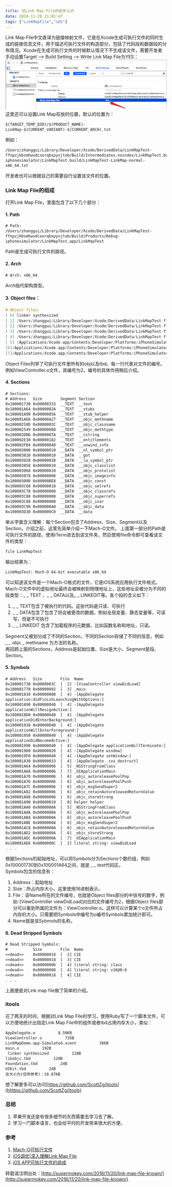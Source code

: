 ```yaml
---
title: 对Link Map File的初步认识
date: 2018-11-20 21:01:47
tags: ["LinkMapFile","iOS"]
---
```

Link Map File中文直译为链接映射文件，它是在Xcode生成可执行文件的同时生成的链接信息文件，用于描述可执行文件的构造部分，包括了代码段和数据段的分布情况。Xcode在生成可执行文件的时候默认情况下不生成该文件，需要开发者手动设置Target --> Build Setting --> Write Link Map File为YES：
![Link Map Setting](https://raw.githubusercontent.com/ScottZg/MarkDownResource/master/linkmapfile/linkmapsetting.png)
这里还可以设置Link Map存放的位置，默认的位置为：

```shell
$(TARGET_TEMP_DIR)/$(PRODUCT_NAME)-LinkMap-$(CURRENT_VARIANT)-$(CURRENT_ARCH).txt
```
例如：
```shell
/Users/zhanggui/Library/Developer/Xcode/DerivedData/LinkMapTest-ffnpzjkbsmhwvdcxorqbxpyvjtob/Build/Intermediates.noindex/LinkMapTest.build/Debug-iphonesimulator/LinkMapTest.build/LinkMapTest-LinkMap-normal-x86_64.txt
```
开发者也可以根据自己的需要自行设置该文件的位置。
### Link Map File的组成
打开Link Map File，里面包含了以下几个部分：
#### 1. Path
```
# Path: /Users/zhanggui/Library/Developer/Xcode/DerivedData/LinkMapTest-ffnpzjkbsmhwvdcxorqbxpyvjtob/Build/Products/Debug-iphonesimulator/LinkMapTest.app/LinkMapTest
```
Path是生成可执行文件的路径。
#### 2. Arch
```
# Arch: x86_64
```
Arch指代架构类型。
#### 3. Object files：
```objective-c
# Object files:
[ 0] linker synthesized
[ 1] /Users/zhanggui/Library/Developer/Xcode/DerivedData/LinkMapTest-ffnpzjkbsmhwvdcxorqbxpyvjtob/Build/Intermediates.noindex/LinkMapTest.build/Debug-iphonesimulator/LinkMapTest.build/LinkMapTest.app-Simulated.xcent
[ 2] /Users/zhanggui/Library/Developer/Xcode/DerivedData/LinkMapTest-ffnpzjkbsmhwvdcxorqbxpyvjtob/Build/Intermediates.noindex/LinkMapTest.build/Debug-iphonesimulator/LinkMapTest.build/Objects-normal/x86_64/ViewController.o
[ 3] /Users/zhanggui/Library/Developer/Xcode/DerivedData/LinkMapTest-ffnpzjkbsmhwvdcxorqbxpyvjtob/Build/Intermediates.noindex/LinkMapTest.build/Debug-iphonesimulator/LinkMapTest.build/Objects-normal/x86_64/main.o
[ 4] /Users/zhanggui/Library/Developer/Xcode/DerivedData/LinkMapTest-ffnpzjkbsmhwvdcxorqbxpyvjtob/Build/Intermediates.noindex/LinkMapTest.build/Debug-iphonesimulator/LinkMapTest.build/Objects-normal/x86_64/AppDelegate.o
[ 5] /Applications/Xcode.app/Contents/Developer/Platforms/iPhoneSimulator.platform/Developer/SDKs/iPhoneSimulator12.1.sdk/System/Library/Frameworks//Foundation.framework/Foundation.tbd
[6]/Applications/Xcode.app/Contents/Developer/Platforms/iPhoneSimulator.platform/Developer/SDKs/iPhoneSimulator12.1.sdk/usr/lib/libobjc.tbd
[7]/Applications/Xcode.app/Contents/Developer/Platforms/iPhoneSimulator.platform/Developer/SDKs/iPhoneSimulator12.1.sdk/System/Library/Frameworks//UIKit.framework/UIKit.tbd
```
Object Files列举了可执行文件里所有的obj以及tbd。每一行代表对文件的编号。例如ViewController.o文件，其编号为2。编号的具体作用稍后介绍。
#### 4. Sections
```
# Sections:
# Address	Size    	Segment	Section
0x100001730	0x00000333	__TEXT	__text
0x100001A64	0x0000002A	__TEXT	__stubs
0x100001A90	0x00000056	__TEXT	__stub_helper
0x100001AE6	0x00000A27	__TEXT	__objc_methname
0x10000250D	0x0000003C	__TEXT	__objc_classname
0x100002549	0x0000086D	__TEXT	__objc_methtype
0x100002DB6	0x0000007A	__TEXT	__cstring
0x100002E30	0x00000182	__TEXT	__entitlements
0x100002FB4	0x00000048	__TEXT	__unwind_info
0x100003000	0x00000010	__DATA	__nl_symbol_ptr
0x100003010	0x00000010	__DATA	__got
0x100003020	0x00000038	__DATA	__la_symbol_ptr
0x100003058	0x00000010	__DATA	__objc_classlist
0x100003068	0x00000010	__DATA	__objc_protolist
0x100003078	0x00000008	__DATA	__objc_imageinfo
0x100003080	0x00000BE8	__DATA	__objc_const
0x100003C68	0x00000010	__DATA	__objc_selrefs
0x100003C78	0x00000008	__DATA	__objc_classrefs
0x100003C80	0x00000008	__DATA	__objc_superrefs
0x100003C88	0x00000008	__DATA	__objc_ivar
0x100003C90	0x000000A0	__DATA	__objc_data
0x100003D30	0x000000C0	__DATA	__data
```
单从字面含义理解：每个Section包含了Address、Size、Segment以及Section。介绍之前，这里先简单介绍一下Mach-O文件。
上面第一部分的Path是可执行文件的路径，使用iTerm进去到该文件夹，然后使用file命令即可查看该文件的类型：
```shell
file LinkMapTest
```
输出结果为：
```shell
LinkMapTest: Mach-O 64-bit executable x86_64
```
可以知道该文件是一个Mach-O格式的文件，它是iOS系统应用执行文件格式。Mach-O文件中的虚拟地址最终会被映射到物理地址上，这些地址会被分为不同的段类型：_ _ TEXT 、_ _ DATA以及_ _ LINKEDIT等。各个段的含义如下：

1. _ _ TEXT包含了被执行的代码。这些代码是只读、可执行
2. _ _ DATA包含了包含了将会被更改的数据，例如全局变量、静态变量等，可读写，但是不可执行
3. _ _ LINKEDIT 包含了加载程序的元数据，比如函数名称和地址，只读。

Segment又被划分成了不同的Section，不同的Section存储了不同的信息，例如 _ _ objc _ methname 为方法的名称。  
再回顾上面的Sections，Address是起始位置、Size是大小、Segment是段、Section。
#### 5. Symbols
```shell
# Address	Size    	File  Name
0x100001730	0x0000003C	[  2] -[ViewController viewDidLoad]
0x100001770	0x00000092	[  3] _main
0x100001810	0x00000080	[  4] -[AppDelegate application:didFinishLaunchingWithOptions:]
0x100001890	0x00000040	[  4] -[AppDelegate applicationWillResignActive:]
0x1000018D0	0x00000040	[  4] -[AppDelegate applicationDidEnterBackground:]
0x100001910	0x00000040	[  4] -[AppDelegate applicationWillEnterForeground:]
0x100001950	0x00000040	[  4] -[AppDelegate applicationDidBecomeActive:]
0x100001990	0x00000040	[  4] -[AppDelegate applicationWillTerminate:]
0x1000019D0	0x00000020	[  4] -[AppDelegate window]
0x1000019F0	0x00000040	[  4] -[AppDelegate setWindow:]
0x100001A30	0x00000033	[  4] -[AppDelegate .cxx_destruct]
0x100001A64	0x00000006	[  5] _NSStringFromClass
0x100001A6A	0x00000006	[  7] _UIApplicationMain
0x100001A70	0x00000006	[  6] _objc_autoreleasePoolPop
0x100001A76	0x00000006	[  6] _objc_autoreleasePoolPush
0x100001A7C	0x00000006	[  6] _objc_msgSendSuper2
0x100001A82	0x00000006	[  6] _objc_retainAutoreleasedReturnValue
0x100001A88	0x00000006	[  6] _objc_storeStrong
0x100001A90	0x00000010	[  0] helper helper
0x100001AA0	0x0000000A	[  5] _NSStringFromClass
0x100001AAA	0x0000000A	[  6] _objc_autoreleasePoolPop
0x100001AB4	0x0000000A	[  6] _objc_autoreleasePoolPush
0x100001ABE	0x0000000A	[  6] _objc_msgSendSuper2
0x100001AC8	0x0000000A	[  6] _objc_retainAutoreleasedReturnValue
0x100001AD2	0x0000000A	[  6] _objc_storeStrong
0x100001ADC	0x0000000A	[  7] _UIApplicationMain
0x100001AE6	0x0000000C	[  2] literal string: viewDidLoad
. . .
```
根据Sections的起始地址，可以将Symbols分为Sections个数的组，例如0x100001730到0x100001A64之间，就是 _ _ test代码区。  
Symbols包含的信息有：  
1. Address：起始地址
2. Size：所占内存大小，这里使用16进制表示。
3. File：该Name所在的文件编号，也就是Object files部分的中括号的数字，例如-[ViewController viewDidLoad]对应的文件编号为2，根据Object files部分可以看到所属的文件为：ViewController.o。这样可以计算某个o文件所占内存的大小。只需要把Symbols中编号为o编号Symbols累加统计即可。
4. Name就是该Sybmols的名称。
#### 6. Dead Stripped Symbols
```shell
# Dead Stripped Symbols:
#        	Size    	File  Name
<<dead>> 	0x00000018	[  2] CIE
<<dead>> 	0x00000018	[  3] CIE
<<dead>> 	0x00000006	[  4] literal string: class
<<dead>> 	0x00000008	[  4] literal string: v16@0:8
<<dead>> 	0x00000018	[  4] CIE
. . .
```
上面便是对Link map file做了简单的介绍。   
### itools
花了两天的时间，根据对Link Map File的学习，使用Ruby写了一个脚本文件，可以方便地统计出指定Link Map File中的组件或者tbd占用内存大小，类似：
```
AppDelegate.o          8.50KB
ViewController.o          735B
LinkMapDemo.app-Simulated.xcent          386B
main.o          192B
 linker synthesized          128B
libobjc.tbd          120B
Foundation.tbd          24B
UIKit.tbd          24B
总大小为(仅供参考)：10.07KB
```
想了解更多可以访问[https://github.com/ScottZg/itools](hhttps://github.com/ScottZg/itools)
### 总结
1. 苹果开发还是有很多细节的东西需要去学习去了解。
2. 学习一门脚本语言，也会给平时的开发带来很大的方便。

### 参考
1. [Mach-O可执行文件](https://objccn.io/issue-6-3/)
2. [iOS调优|深入理解Link Map File](https://www.jianshu.com/p/52e0dee35830)
3. [iOS APP可执行文件的组成](http://blog.cnbang.net/tech/2296/)

转载请注明出处：[http://supermokey.com/2018/11/20/link-map-file-known/](http://supermokey.com/2018/11/20/link-map-file-known/)